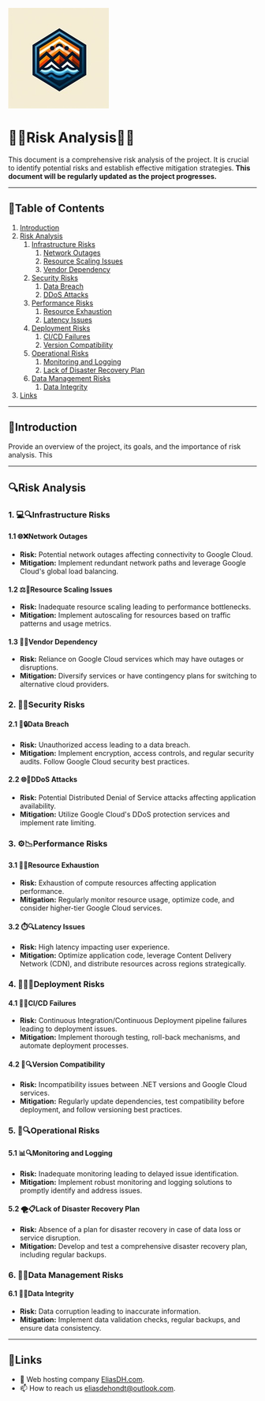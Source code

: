 ![logo](/Images/logo.png)
# 💙🤍Risk Analysis🤍💙

This document is a comprehensive risk analysis of the project. It is crucial to identify potential risks and establish effective mitigation strategies. **This document will be regularly updated as the project progresses.**

---

## 📘Table of Contents

1. [Introduction](#introduction)
2. [Risk Analysis](#risk-analysis)
   1. [Infrastructure Risks](#infrastructure-risks)
        1. [Network Outages](#network-outages)
        2. [Resource Scaling Issues](#resource-scaling-issues)
        3. [Vendor Dependency](#vendor-dependency)
   2. [Security Risks](#security-risks)
        1. [Data Breach](#data-breach)
        2. [DDoS Attacks](#ddos-attacks)
   3. [Performance Risks](#performance-risks)
        1. [Resource Exhaustion](#resource-exhaustion)
        2. [Latency Issues](#latency-issues)
   4. [Deployment Risks](#deployment-risks)
        1. [CI/CD Failures](#cicd-failures)
        2. [Version Compatibility](#version-compatibility)
   5. [Operational Risks](#operational-risks)
        1. [Monitoring and Logging](#monitoring-and-logging)
        2. [Lack of Disaster Recovery Plan](#lack-of-disaster-recovery-plan)
   6. [Data Management Risks](#data-management-risks)
        1. [Data Integrity](#data-integrity)
3. [Links](#links)

---

## 🖖Introduction

Provide an overview of the project, its goals, and the importance of risk analysis. This 

---

## 🔍Risk Analysis

### 1. 💻🔍Infrastructure Risks

#### 1.1 🌐❌Network Outages

- **Risk:** Potential network outages affecting connectivity to Google Cloud.
- **Mitigation:** Implement redundant network paths and leverage Google Cloud's global load balancing.

#### 1.2 ⚖️🔄Resource Scaling Issues

- **Risk:** Inadequate resource scaling leading to performance bottlenecks.
- **Mitigation:** Implement autoscaling for resources based on traffic patterns and usage metrics.

#### 1.3 🤝💼Vendor Dependency

- **Risk:** Reliance on Google Cloud services which may have outages or disruptions.
- **Mitigation:** Diversify services or have contingency plans for switching to alternative cloud providers.

### 2. 🔐🚨Security Risks

#### 2.1 🛑🔒Data Breach

- **Risk:** Unauthorized access leading to a data breach.
- **Mitigation:** Implement encryption, access controls, and regular security audits. Follow Google Cloud security best practices.

#### 2.2 🌐🚫DDoS Attacks

- **Risk:** Potential Distributed Denial of Service attacks affecting application availability.
- **Mitigation:** Utilize Google Cloud's DDoS protection services and implement rate limiting.

### 3. ⚙️📉Performance Risks

#### 3.1 🔄🚧Resource Exhaustion

- **Risk:** Exhaustion of compute resources affecting application performance.
- **Mitigation:** Regularly monitor resource usage, optimize code, and consider higher-tier Google Cloud services.

#### 3.2 ⏱️🔍Latency Issues

- **Risk:** High latency impacting user experience.
- **Mitigation:** Optimize application code, leverage Content Delivery Network (CDN), and distribute resources across regions strategically.

### 4. 🚀🧑‍💻Deployment Risks

#### 4.1 🚫🔄CI/CD Failures

- **Risk:** Continuous Integration/Continuous Deployment pipeline failures leading to deployment issues.
- **Mitigation:** Implement thorough testing, roll-back mechanisms, and automate deployment processes.

#### 4.2 🔄🔍Version Compatibility

- **Risk:** Incompatibility issues between .NET versions and Google Cloud services.
- **Mitigation:** Regularly update dependencies, test compatibility before deployment, and follow versioning best practices.

### 5. 🚧🔍Operational Risks

#### 5.1 📊🔍Monitoring and Logging

- **Risk:** Inadequate monitoring leading to delayed issue identification.
- **Mitigation:** Implement robust monitoring and logging solutions to promptly identify and address issues.

#### 5.2 🌪️📋Lack of Disaster Recovery Plan

- **Risk:** Absence of a plan for disaster recovery in case of data loss or service disruption.
- **Mitigation:** Develop and test a comprehensive disaster recovery plan, including regular backups.

### 6. 📂🔄Data Management Risks

#### 6.1 🔄🧾Data Integrity

- **Risk:** Data corruption leading to inaccurate information.
- **Mitigation:** Implement data validation checks, regular backups, and ensure data consistency.

---

## 🔗Links

- 👯 Web hosting company [EliasDH.com](https://eliasdh.com).
- 📫 How to reach us eliasdehondt@outlook.com.
